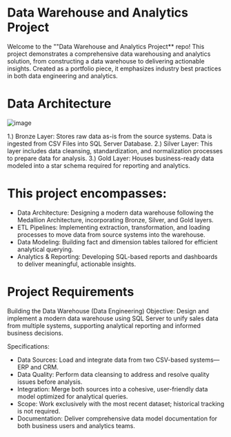 # Data Warehouse and Analytics Project

Welcome to the ""Data Warehouse and Analytics Project** repo!
This project demonstrates  a comprehensive data warehousing and analytics solution, from constructing a data warehouse to delivering actionable insights. Created as a portfolio piece, it emphasizes industry best practices in both data engineering and analytics.

# Data Architecture
![image](https://github.com/user-attachments/assets/0fc8da59-0f37-463b-8874-ecdf728d3394)

1.) Bronze Layer: Stores raw data as-is from the source systems. Data is ingested from CSV Files into SQL Server Database.
2.) Silver Layer: This layer includes data cleansing, standardization, and normalization processes to prepare data for analysis.
3.) Gold Layer: Houses business-ready data modeled into a star schema required for reporting and analytics.

# This project encompasses:
- Data Architecture: Designing a modern data warehouse following the Medallion Architecture, incorporating Bronze, Silver, and Gold layers.
- ETL Pipelines: Implementing extraction, transformation, and loading processes to move data from source systems into the warehouse.
- Data Modeling: Building fact and dimension tables tailored for efficient analytical querying.
- Analytics & Reporting: Developing SQL-based reports and dashboards to deliver meaningful, actionable insights.

# Project Requirements
Building the Data Warehouse (Data Engineering)
Objective:
Design and implement a modern data warehouse using SQL Server to unify sales data from multiple systems, supporting analytical reporting and informed business decisions.

Specifications:
- Data Sources: Load and integrate data from two CSV-based systems—ERP and CRM.
- Data Quality: Perform data cleansing to address and resolve quality issues before analysis.
- Integration: Merge both sources into a cohesive, user-friendly data model optimized for analytical queries.
- Scope: Work exclusively with the most recent dataset; historical tracking is not required.
- Documentation: Deliver comprehensive data model documentation for both business users and analytics teams.

